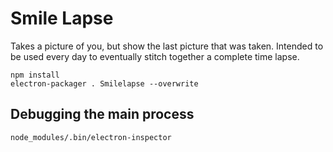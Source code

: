 # Smile Lapse

Takes a picture of you, but show the last picture that was taken.
Intended to be used every day to eventually stitch together a complete time lapse.

```
npm install
electron-packager . Smilelapse --overwrite
```

## Debugging the main process

```
node_modules/.bin/electron-inspector
```
